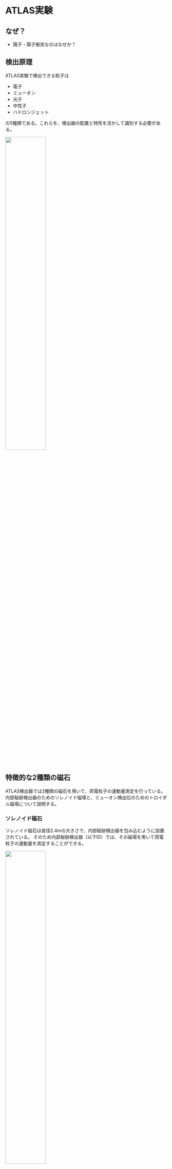 # ATLAS実験
## なぜ？

- 陽子・陽子衝突なのはなぜか？


## 検出原理

ATLAS実験で検出できる粒子は

- 電子
- ミューオン
- 光子
- 中性子
- ハドロンジェット

の5種類である。これらを、検出器の配置と特性を活かして識別する必要がある。

<img width="50%" src="../fig/atlas/detector.jpg"/>

## 特徴的な2種類の磁石
ATLAS検出器では2種類の磁石を用いて、荷電粒子の運動量測定を行っている。内部秘跡検出器のためのソレノイド磁場と、ミューオン検出位のためのトロイダル磁場について説明する。

### ソレノイド磁石
ソレノイド磁石は直径2.4mの大きさで、内部秘跡検出器を包み込むように設置されている。
そのため内部秘跡検出器（以下ID）では、その磁場を用いて荷電粒子の運動量を測定することができる。

<img width="50%" src="../fig/atlas/id_momentum.png"/>

荷電粒子の磁場中の運動は、

$$
\frac{mv^2}{R} = evB \\
\Leftrightarrow mv = eBR \\
\Leftrightarrow p = eBR \\
\Leftrightarrow p = 0.3BR \\
$$

そのため、軌道の半径 $$R$$が分かれば粒子の運動量を求めることができる。
最後の変形では、次の関係式を用いた。

$$
\alpha = \frac{e^2}{4\pi} = \frac{1}{137} \\
\Leftrightarrow e \simeq 0.3
$$

さらに近似手法を用いることでより実験的に測定のしやすい関係式を導出する。図中の黄色の直角三角形に着目して三平方の定理より、

$$
R^2 = (R-s)^2 + \left( \frac{L}{2} \right)^2 \\
\Leftrightarrow R^2 = R^2 - 2Rs + s^2 + \frac{L^2}{4} \\
\Leftrightarrow R = \frac{s}{2} + \frac{L^2}{8s} 
$$

ここで、実際の軌道では$$s << L$$が成り立つので

$$
R \simeq \frac{L^2}{8s} 
$$

この曲率半径を用いることで、最初に導入した式を変形することができ、


$$
p = eBR = \frac{eBL^2}{8s} = \frac{0.3BL^2}{8s}
$$

ここから運動量を求めることができる。
事前の実験セットアップから磁場$$B$$は知っているはずなので、サジッタ$$s$$と距離$$L$$を求めることができれば運動量を算出することができる。
以上の導出からも、荷電粒子の運動量を測定するには飛跡検出器に磁場をかけて置かなければならないことが理解できる。

### トロイダル磁石
ATLAS検出器に特徴的な磁場は、このトロイダル磁場です。
ミューオンの軌道を$$R$$方向へ曲げることで、ミューオン検出器が運動量を測定できるようにしている。

# 検出器各論
## 内部秘跡検出器
### IBL
### Pixel
### SCT
### TRT

## カロリメーター

粒子のエネルギーを測定する。シャワーの組成によって、二種類のカロリメーターを準備する。

||荷電|中性|
|:---:|:---:|:---:|
|電磁シャワー作る| $$e^{\pm}$$| $$\gamma$$、$$\pi^{0}$$|
|電磁シャワー作らない|$$\pi^{\pm}, K^{\pm}, p, \mu^{\pm}$$|$$n, \nu$$|

電磁シャワーによってエネルギーを測定するのが電磁カロリメーター、ハドロニックシャワーによってエネルギーを測定するのがハドロンカロリメーターです。

### シャワーについて
#### 電磁シャワー
$$e$$と$$\gamma$$が制動放射（Bremsstrahlung）、対生成で雪崩増幅的に引き起こすのが、電磁シャワーである。

- 電子はカロリメーター内の原子核と電磁相互作用して、軌道を曲げられ$$\gamma$$を放出する。
- $$\gamma$$は対生成により、電子対を生成する。

これらの反応が連続しておこることで、シャワーが生成される。

* $$X_0$$：Radiation length、放射長
    * 入射粒子のエネルギーが 1/e （〜超ざっくり半分）になる距離
    * 半分、と考えるとX0は各反応点から反応点までの距離に相当
* $$E_C$$：Critical energy
    * 電子が$$\gamma$$を放出し始めるエネルギー。
    * 入射高エネルギー粒子のエネルギーが$$E_C$$になるまでシャワー生成が続く（それを下回ると生成が終わる）
* RM：Moliere radius 
    * 横方向（transverse）シャワーサイズ。

放射長（radiation length）は次の式で定義される。

$$
X_0 = \frac{716.4~\mathrm{g}~\mathrm{cm^{-2}~A}{Z(Z+1)\ln(287/\sqrt{Z})}
$$

電磁シャワーはこの量で特徴づけることができ、エネルギー損失は次式で表される。

$$
-\frac{dE}{dx} = \frac{E}{X_0}
\Leftrightarrow E=E_0 e^{-x/X_0}
$$

高エネルギーの$$\gamma$$は対生成を引き起こすため、生成された電子対が同様に電磁シャワーを形成する。

#### ハドロニックシャワー
強い相互作用によって引き起こされるため、電磁シャワーに比べて複雑に発展していく。ハドロニック成分と電磁成分が並行して発生していく。
シャワーを特徴づけるスケールは$$\lammbda$$（相互作用長）であり、放射長に比べて十分大きい。
そのため電磁シャワーはすぐに発達してすぐに終わるが、ハドロニックシャワーは横にも縦にも大きく広がる。

Definition: 
The radiation length of a material is the mean length (in cm) to reduce the energy of an electron by the factor 1/e.   

Physical explanation: 
An electron arriving in the vicinity of an atom will be affected by the electromagnetic field produced by the electrons of this atom. Because of this interaction, the electron will emit photons which will reduce its energy. This is called the Bremsstrahlung radiation. It is clear that this interaction will depend on the number of electrons of the atom (atomic number Z) but also the size of the atom, represented by its atomic weight A.  

## 電磁カロリメーター
入射粒子は物質中の核子と電磁相互作用をして軌道を曲げられる。
電子、光子を放出させて電磁シャワーを観測する。
基本的に入射粒子のエネルギーが大きいほど、測定誤差は小さくなる。

$$
\frac{\sigma(E_0)}{E_0} = \frac{a}{\sqrt{E_0}} \oplus \frac{b}{E_0} \oplus c
$$

* a：stocastic term
    * 統計的なゆらぎによる誤差（サンプリングカロリメーターだと、aが大きい）
* b：noise term
    * ノイズ・パイルアップ
* c：constant term
    * 物質の不均一性、キャリブレーションの精度、shower の漏れ (leakage)

* カロリメーターは
    * 入射粒子のエネルギーが大きいほど、分解能がよくなる

### ハドロンカロリメーター
ハドロンシャワーを起こさせてエネルギーを測定する。 入射ハドロンが核と反応を起こす (QCD反応, 核をぶっ壊す)

* Elastic scattering: h+nucleus -> h + nucleus
* Inelastic scattering: h+nucleus -> π+ + π- + πο + ...+ nucleus
* Absorption and capture
* Secondary hadrons and muons in the shower
* Secondary neutrinos (not detectable) 

## ミューオン検出器


# ルミノシティ
単位面積当たり単位時間あたりの衝突に寄与する粒子の個数を表し（$$m^{-2}s^{-1}$$）、次式で定義される。
基本的にルミノシティは大きいほどhappyな物理量です（実験環境によりけりですが）。

$$
L = \frac{nfN_1N_2}{4\pi\sigma_x\sigma_y}
$$

- バンチ数に比例する
- 交叉頻度$$f$$は大きいほど良い
- 各バンチに含まれる粒子数（$$N_1$$ｍ$$N_2$$）は多いほど、ルミノシティは大きくなる。
- ビームを絞るほど（ビームの断面積$$\sigma$$を小さくするほど）ルミノシティは大きくなる

ルミノシティと単位時間あたりの生成事象数は次の関係にある（単位で考えてみると、より理解できるはず）。

$$
R = L \times \sigma
$$

ここまでのルミノシティは単位時間あたりのルミノシティ、つまり瞬間ルミノシティを意味していました。
ここでNは単位時間あたりに生成される粒子数、Lはルミノシティ、$$\sigma$$は粒子の生成断面積（=生成確率）を表しています。$$\sigma$$は既に決まっている物理量なので、実験的にはルミノシティのみが調整できるパラメーターです。そのため、ルミノシティを大きくすればするほど、生成断面積の非常に小さい稀事象を観測できる確率が上がるということです。
また既知の事象数も統計量が稼げるために、統計誤差の小さな測定が可能になるというメリットも当然あります。これらはHigh-Luminosity LHCのモチベーションになっています。

また、時間で積分した積分ルミノシティを導入することで、

$$
N =  L \times \sigma
$$

の様に、その実験稼働時間で期待できる粒子生成事象数を記述すこることができる。

# 座標系
ATLAS検出器が採用している座標系を次の図に示す。

<img width="50%" src="../fig/atlas/coordinate.png"/>

# ラピデティ、擬ラピデティ
- https://arxiv.org/pdf/1010.2051.pdf

ローレンツ不変の断面積は次式で定義される。

$$
f(AB\to CX) \equiv E \frac{d^3\sigma}{d^3p} = E \frac{d^3\sigma}{\pidp_Ldp^2_T}
$$


# Reference

- https://cds.cern.ch/record/1457044/files/ATLAS%20fact%20sheet.pdf

